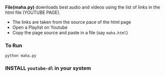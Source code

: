 __File(maha.py)__ downloads best audio and videos using the list of links in the html file (YOUTUBE PAGE).
* The links are taken from the source pace of the html page
* Open a Playlist on Youtube
* Copy the page source and paste in a file (say `maha.html`)

### To Run
`python maha.py`

### INSTALL `youtube-dl` in your system
